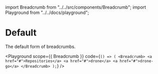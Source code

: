 import Breadcrumb from "../../src/components/Breadcrumb";
import Playground from "../../docs/playground";

# Default

The default form of breadcrumbs.

<Playground
  scope={{ Breadcrumb }}
  code={`() => (
    <Breadcrumb>
        <a href="#">Repositories</a>
        <a href="#">drone</a>
        <a href="#">drone-go</a>
    </Breadcrumb>
);`}
/>
